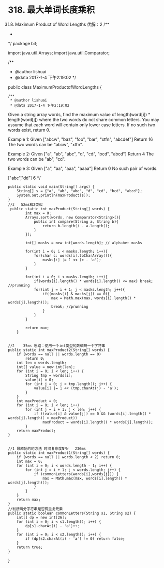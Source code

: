 # 318. 最大单词长度乘积

[](https://leetcode-cn.com/problems/maximum-product-of-word-lengths/)



318. Maximum Product of Word Lengths
优解：2
/**
 *
 */
package bit;

import java.util.Arrays;
import java.util.Comparator;

/**
 * @author lishuai
 * @data 2017-1-4 下午2:19:02
 */

public class MaximumProductofWordLengths {

    /**
     * @author lishuai
     * @data 2017-1-4 下午2:19:02
Given a string array words, find the maximum value of length(word[i]) * length(word[j])
where the two words do not share common letters.
You may assume that each word will contain only lower case letters.
If no such two words exist, return 0.

Example 1:
Given ["abcw", "baz", "foo", "bar", "xtfn", "abcdef"]
Return 16
The two words can be "abcw", "xtfn".

Example 2:
Given ["a", "ab", "abc", "d", "cd", "bcd", "abcd"]
Return 4
The two words can be "ab", "cd".

Example 3:
Given ["a", "aa", "aaa", "aaaa"]
Return 0
No such pair of words.


["abc","dd"]   6
     */

    public static void main(String[] args) {
        String[] s = {"a", "ab", "abc", "d", "cd", "bcd", "abcd"};
        System.out.println(maxProduct(s));
    }
    //3   52ms和2类似
     public static int maxProduct(String[] words) {
            int max = 0;
            Arrays.sort(words, new Comparator<String>(){
                public int compare(String a, String b){
                    return b.length() - a.length();
                }
            });

            int[] masks = new int[words.length]; // alphabet masks

            for(int i = 0; i < masks.length; i++){
                for(char c: words[i].toCharArray()){
                    masks[i] |= 1 << (c - 'a');
                }
            }

            for(int i = 0; i < masks.length; i++){
                if(words[i].length() * words[i].length() <= max) break; //prunning
                for(int j = i + 1; j < masks.length; j++){
                    if((masks[i] & masks[j]) == 0){
                        max = Math.max(max, words[i].length() * words[j].length());
                        break; //prunning
                    }
                }
            }

            return max;
        }


    //2    35ms 思路：使用一个int类型的数编码一个字符串
    public static int maxProduct2(String[] words) {
        if (words == null || words.length == 0)
            return 0;
        int len = words.length;
        int[] value = new int[len];
        for (int i = 0; i < len; i++) {
            String tmp = words[i];
            value[i] = 0;
            for (int j = 0; j < tmp.length(); j++) {
                value[i] |= 1 << (tmp.charAt(j) - 'a');
            }
        }
        int maxProduct = 0;
        for (int i = 0; i < len; i++)
            for (int j = i + 1; j < len; j++) {
                if ((value[i] & value[j]) == 0 && (words[i].length() * words[j].length() > maxProduct))
                    maxProduct = words[i].length() * words[j].length();
            }
        return maxProduct;
    }


    //1 最原始的的方法 时间复杂度N*N   236ms
    public static int maxProduct1(String[] words) {
        if (words == null || words.length < 2) return 0;
        int max = 0;
        for (int i = 0; i < words.length - 1; i++) {
            for (int j = i + 1; j < words.length; j++) {
                if (commonLetters(words[i],words[j])) {
                    max = Math.max(max, words[i].length() * words[j].length());
                }
            }
        }
        return max;
    }
    //判断两分字符串是否有重复元素
    public static boolean commonLetters(String s1, String s2) {
        int[] dp = new int[26];
        for (int i = 0; i < s1.length(); i++) {
            dp[s1.charAt(i) - 'a']++;
        }
        for (int i = 0; i < s2.length(); i++) {
            if (dp[s2.charAt(i) - 'a'] != 0) return false;
        }
        return true;
    }
}

